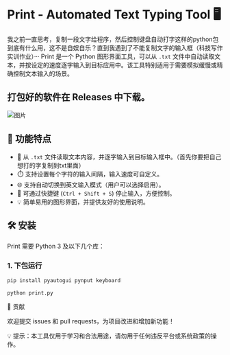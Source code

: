 # Print - Automated Text Typing Tool 🖥️
我之前一直思考，复制一段文字给程序，然后控制键盘自动打字这样的python包到底有什么用，这不是自娱自乐？直到我遇到了不能复制文字的输入框（科技写作实训作业）···
Print 是一个 Python 图形界面工具，可以从 `.txt` 文件中自动读取文本，并按设定的速度逐字输入到目标应用中。该工具特别适用于需要模拟缓慢或精确控制文本输入的场景。
## 打包好的软件在 Releases 中下载。
![图片](https://github.com/user-attachments/assets/9a299704-ebf6-4b06-a14a-82b212e22d21)

## 🎉 功能特点

- 📂 从 `.txt` 文件读取文本内容，并逐字输入到目标输入框中。（首先你要把自己想打的字复制到txt里面）
- ⏱️ 支持设置每个字符的输入间隔，输入速度可自定义。
- 🌐 支持自动切换到英文输入模式（用户可以选择启用）。
- 🛑 可通过快捷键 (`Ctrl + Shift + S`) 停止输入，方便控制。
- 💡 简单易用的图形界面，并提供友好的使用说明。

## 🛠️ 安装

Print 需要 Python 3 及以下几个库：

### 1. 下包运行

```bash
pip install pyautogui pynput keyboard
```
```bash
python print.py

```
🙌 贡献

欢迎提交 issues 和 pull requests，为项目改进和增加新功能！

💡 提示：本工具仅用于学习和合法用途，请勿用于任何违反平台或系统政策的操作。
